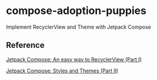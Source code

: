 # compose-adoption-puppies
Implement RecyclerView and Theme with Jetpack Compose

## Reference

[Jetpack Compose: An easy way to RecyclerView (Part I)](https://www.waseefakhtar.com/android/recyclerview-in-jetpack-compose/)

[Jetpack Compose: Styles and Themes (Part II)](https://www.waseefakhtar.com/android/jetpack-compose-styles-and-themes/)